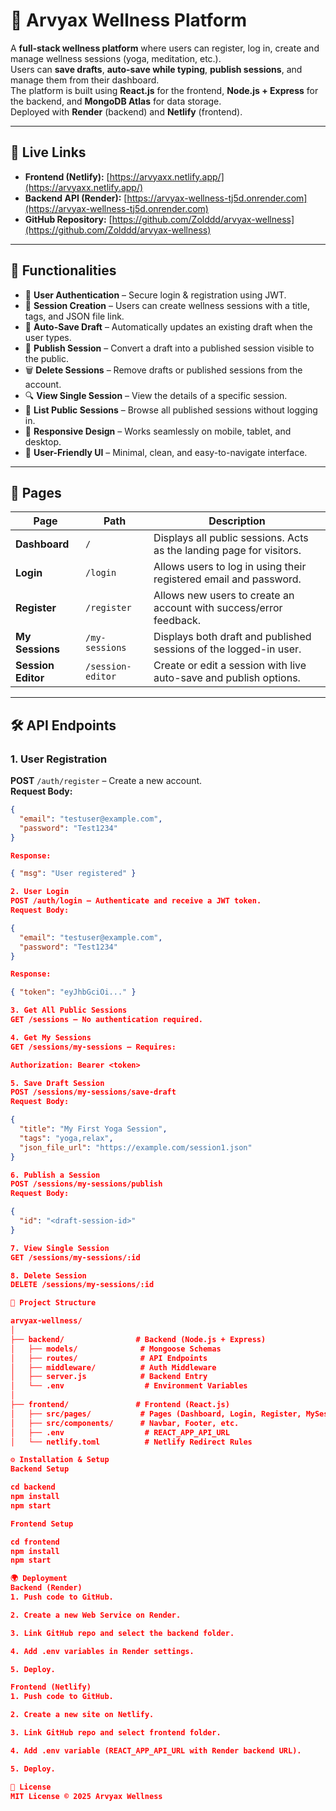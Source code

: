 # 🌿 Arvyax Wellness Platform

A **full-stack wellness platform** where users can register, log in, create and manage wellness sessions (yoga, meditation, etc.).  
Users can **save drafts**, **auto-save while typing**, **publish sessions**, and manage them from their dashboard.  
The platform is built using **React.js** for the frontend, **Node.js + Express** for the backend, and **MongoDB Atlas** for data storage.  
Deployed with **Render** (backend) and **Netlify** (frontend).

---

## 🚀 Live Links
- **Frontend (Netlify):** [https://arvyaxx.netlify.app/](https://arvyaxx.netlify.app/)
- **Backend API (Render):** [https://arvyax-wellness-tj5d.onrender.com](https://arvyax-wellness-tj5d.onrender.com)
- **GitHub Repository:** [https://github.com/Zolddd/arvyax-wellness](https://github.com/Zolddd/arvyax-wellness)

---

## 📌 Functionalities
- 🔐 **User Authentication** – Secure login & registration using JWT.
- 📝 **Session Creation** – Users can create wellness sessions with a title, tags, and JSON file link.
- 💾 **Auto-Save Draft** – Automatically updates an existing draft when the user types.
- 🚀 **Publish Session** – Convert a draft into a published session visible to the public.
- 🗑 **Delete Sessions** – Remove drafts or published sessions from the account.
- 🔍 **View Single Session** – View the details of a specific session.
- 📜 **List Public Sessions** – Browse all published sessions without logging in.
- 📱 **Responsive Design** – Works seamlessly on mobile, tablet, and desktop.
- 🎯 **User-Friendly UI** – Minimal, clean, and easy-to-navigate interface.

---

## 📄 Pages
| Page | Path | Description |
|------|------|-------------|
| **Dashboard** | `/` | Displays all public sessions. Acts as the landing page for visitors. |
| **Login** | `/login` | Allows users to log in using their registered email and password. |
| **Register** | `/register` | Allows new users to create an account with success/error feedback. |
| **My Sessions** | `/my-sessions` | Displays both draft and published sessions of the logged-in user. |
| **Session Editor** | `/session-editor` | Create or edit a session with live auto-save and publish options. |

---

## 🛠 API Endpoints

### **1. User Registration**
**POST** `/auth/register` – Create a new account.  
**Request Body:**
```json
{
  "email": "testuser@example.com",
  "password": "Test1234"
}

Response:

{ "msg": "User registered" }

2. User Login
POST /auth/login – Authenticate and receive a JWT token.
Request Body:

{
  "email": "testuser@example.com",
  "password": "Test1234"
}

Response:

{ "token": "eyJhbGciOi..." }

3. Get All Public Sessions
GET /sessions – No authentication required.

4. Get My Sessions
GET /sessions/my-sessions – Requires:

Authorization: Bearer <token>

5. Save Draft Session
POST /sessions/my-sessions/save-draft
Request Body:

{
  "title": "My First Yoga Session",
  "tags": "yoga,relax",
  "json_file_url": "https://example.com/session1.json"
}

6. Publish a Session
POST /sessions/my-sessions/publish
Request Body:

{
  "id": "<draft-session-id>"
}

7. View Single Session
GET /sessions/my-sessions/:id

8. Delete Session
DELETE /sessions/my-sessions/:id

📂 Project Structure

arvyax-wellness/
│
├── backend/                # Backend (Node.js + Express)
│   ├── models/              # Mongoose Schemas
│   ├── routes/              # API Endpoints
│   ├── middleware/          # Auth Middleware
│   ├── server.js            # Backend Entry
│   └── .env                  # Environment Variables
│
├── frontend/               # Frontend (React.js)
│   ├── src/pages/           # Pages (Dashboard, Login, Register, MySessions, SessionEditor)
│   ├── src/components/      # Navbar, Footer, etc.
│   ├── .env                  # REACT_APP_API_URL
│   └── netlify.toml          # Netlify Redirect Rules

⚙️ Installation & Setup
Backend Setup

cd backend
npm install
npm start

Frontend Setup

cd frontend
npm install
npm start

🌍 Deployment
Backend (Render)
1. Push code to GitHub.

2. Create a new Web Service on Render.

3. Link GitHub repo and select the backend folder.

4. Add .env variables in Render settings.

5. Deploy.

Frontend (Netlify)
1. Push code to GitHub.

2. Create a new site on Netlify.

3. Link GitHub repo and select frontend folder.

4. Add .env variable (REACT_APP_API_URL with Render backend URL).

5. Deploy.

📜 License
MIT License © 2025 Arvyax Wellness
